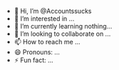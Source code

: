 - 👋 Hi, I’m @Accountssucks
- 👀 I’m interested in ...
- 🌱 I’m currently learning nothing...
- 💞️ I’m looking to collaborate on ...
- 📫 How to reach me ...
- 😄 Pronouns: ...
- ⚡ Fun fact: ...

<!---
Accountssucks/Accountssucks is a ✨ special ✨ repository because its `README.md` (this file) appears on your GitHub profile.
You can click the Preview link to take a look at your changes.
--->
